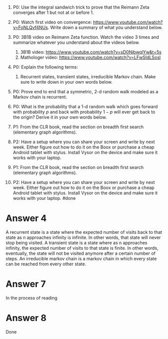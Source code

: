 1) P0: Use the integral sandwich trick to prove that the Reimann Zeta converges after $1$ but not at or before $1$.
2) P0: Watch first video on convergence: https://www.youtube.com/watch?v=FoNLQvf4NUs. Write down a summary of what you understand below.
3) P0: 3B1B video on Reimann Zeta function. Watch the video 3 times and summarize whatever you understand about the videos below.
	1) 3B1B video: https://www.youtube.com/watch?v=sD0NjbwqlYw&t=5s
	2) Mathologer video: https://www.youtube.com/watch?v=LFwSIdLSosI
4) P0: Explain the following terms:
	1) Recurrent states, transient states, irreducible Markov chain. Make sure to write down in your own words below.
5) P0: Prove end to end that a symmetric, 2-d random walk modeled as a Markov chain is recurrent.
6) P0: What is the probability that a 1-d random walk which goes forward with probability $p$ and back with probability $1-p$ will ever get back to the origin? Derive it in your own words below.

7) P1: From the CLR book, read the section on breadth first search (elementary graph algorithms). 
8) P2: Have a setup where you can share your screen and write by next week. Either figure out how to do it on the Boox or purchase a cheap Android tablet with stylus. Install Vysor on the device and make sure it works with your laptop.


7) P1: From the CLR book, read the section on breadth first search (elementary graph algorithms).
8) P2: Have a setup where you can share your screen and write by next week. Either figure out how to do it on the Boox or purchase a cheap Android tablet with stylus. Install Vysor on the device and make sure it works with your laptop. #done 


# Answer 4

A recurrent state is a state where the expected number of visits back to that state as n approaches infinity is infinite. In other words, that state will never stop being visited. A transient state is a state where as n approaches infinity, the expected number of visits to that state is finite. In other words, eventually, the state will not be visited anymore after a certain number of steps. An irreducible markov chain is a markov chain in which every state can be reached from every other state.

# Answer 7 

In the process of reading

# Answer 8

Done

